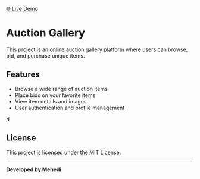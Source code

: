 [🌐 Live Demo](https://action-gallery-m.netlify.app/)  


# Auction Gallery

This project is an online auction gallery platform where users can browse, bid, and purchase unique items.

## Features

- Browse a wide range of auction items
- Place bids on your favorite items
- View item details and images
- User authentication and profile management

d



## License

This project is licensed under the MIT License.

---

**Developed by Mehedi**